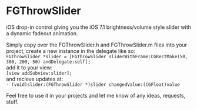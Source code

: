 FGThrowSlider
=============

iOS drop-in control giving you the iOS 7.1 brightness/volume style slider with a dynamic fadeout animation. 

Simply copy over the FGThrowSlider.h and FGThrowSlider.m files into your project, create a new instance in the delegate like so:  
  `FGThrowSlider *slider = [FGThrowSlider sliderWithFrame:CGRectMake(50, 300, 200, 50) andDelegate:self];`  
add it to your view:  
  `[view addSubview:slider];`  
and recieve updates at:  
  `- (void)slider:(FGThrowSlider *)slider changedValue:(CGFloat)value`
  
Feel free to use it in your projects and let me know of any ideas, requests, stuff.
